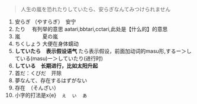 
> 人生の嵐を恐れたりしていたら、安らぎなんてみつけられません

1. 安らぎ  	（やすらぎ）　安宁
2. たり　  	 有列举的意思 aatari,bbtari,cctari,此处是【什么的】的意思
3. 嵐　　　	　夏の嵐
4. ちくしょう 	 大便在身体蠕动
5. __していたら　表示假设语气__   たら表示假设，前面加动词的masu形,するー＞している(masu)ー＞していたり(进行时)
6. __している　长期进行，比如太阳升起__
7. 首だ：くびだ　开除
8. 夢なんて、存在するはずがない
9. 存在　（そんざい）
10. 小字的打法是x{e}　ぇ　ぃ　ぁ　



